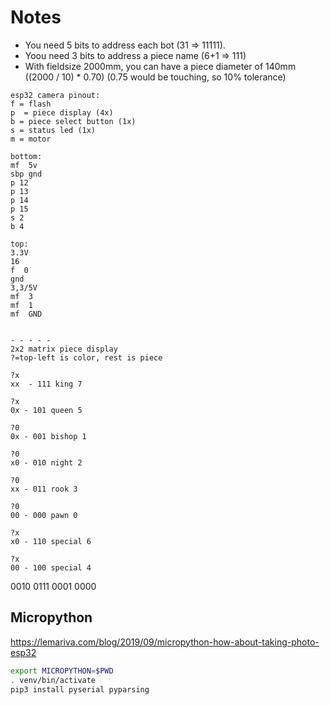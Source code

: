 # Notes

- You need 5 bits to address each bot (31 => 11111).
- Yoou need 3 bits to address a piece name (6+1 => 111)
- With fieldsize 2000mm, you can have a piece diameter of 140mm ((2000 / 10) * 0.70) (0.75 would be touching, so 10% tolerance)



```
esp32 camera pinout:
f = flash
p  = piece display (4x)
b = piece select button (1x)
s = status led (1x)
m = motor

bottom:
mf  5v
sbp gnd
p 12
p 13
p 14
p 15
s 2
b 4

top:
3.3V
16
f  0
gnd
3,3/5V
mf  3
mf  1
mf  GND


- - - - - 
2x2 matrix piece display
?=top-left is color, rest is piece

?x
xx  - 111 king 7

?x
0x - 101 queen 5

?0
0x - 001 bishop 1

?0
x0 - 010 night 2

?0
xx - 011 rook 3

?0
00 - 000 pawn 0

?x
x0 - 110 special 6

?x
00 - 100 special 4

```



0010
0111
0001
0000


## Micropython

https://lemariva.com/blog/2019/09/micropython-how-about-taking-photo-esp32

```bash
export MICROPYTHON=$PWD
. venv/bin/activate
pip3 install pyserial pyparsing
```
